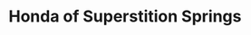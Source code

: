 ---
title: "Honda of Superstition Springs"
url: /mesa/honda-of-superstition-springs/
shop: Autohaus
---